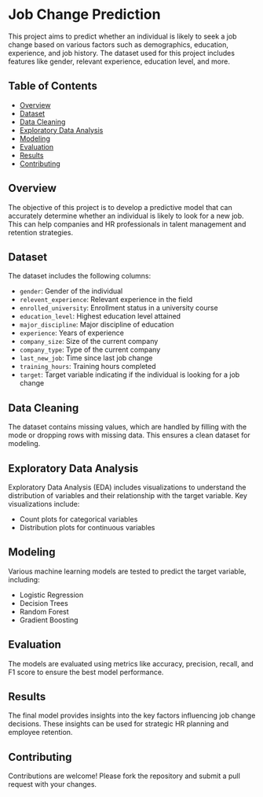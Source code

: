 # Job Change Prediction

This project aims to predict whether an individual is likely to seek a job change based on various factors such as demographics, education, experience, and job history. The dataset used for this project includes features like gender, relevant experience, education level, and more.

## Table of Contents

- [Overview](#overview)
- [Dataset](#dataset)
- [Data Cleaning](#data-cleaning)
- [Exploratory Data Analysis](#exploratory-data-analysis)
- [Modeling](#modeling)
- [Evaluation](#evaluation)
- [Results](#results)
- [Contributing](#contributing)

## Overview

The objective of this project is to develop a predictive model that can accurately determine whether an individual is likely to look for a new job. This can help companies and HR professionals in talent management and retention strategies.

## Dataset

The dataset includes the following columns:

- `gender`: Gender of the individual
- `relevent_experience`: Relevant experience in the field
- `enrolled_university`: Enrollment status in a university course
- `education_level`: Highest education level attained
- `major_discipline`: Major discipline of education
- `experience`: Years of experience
- `company_size`: Size of the current company
- `company_type`: Type of the current company
- `last_new_job`: Time since last job change
- `training_hours`: Training hours completed
- `target`: Target variable indicating if the individual is looking for a job change

## Data Cleaning

The dataset contains missing values, which are handled by filling with the mode or dropping rows with missing data. This ensures a clean dataset for modeling.

## Exploratory Data Analysis

Exploratory Data Analysis (EDA) includes visualizations to understand the distribution of variables and their relationship with the target variable. Key visualizations include:

- Count plots for categorical variables
- Distribution plots for continuous variables

## Modeling

Various machine learning models are tested to predict the target variable, including:

- Logistic Regression
- Decision Trees
- Random Forest
- Gradient Boosting

## Evaluation

The models are evaluated using metrics like accuracy, precision, recall, and F1 score to ensure the best model performance.

## Results

The final model provides insights into the key factors influencing job change decisions. These insights can be used for strategic HR planning and employee retention.

## Contributing

Contributions are welcome! Please fork the repository and submit a pull request with your changes.
